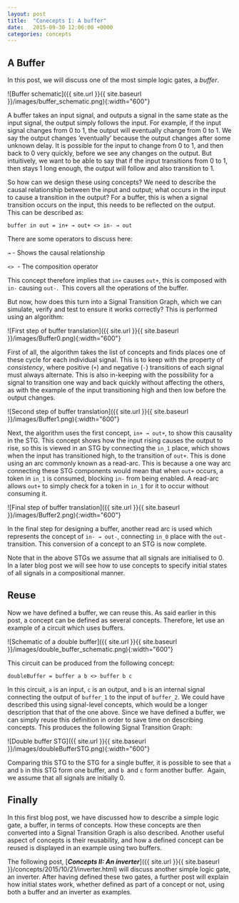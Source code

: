 ```yaml
---
layout: post
title:  "Conecepts I: A buffer"
date:   2015-09-30 12:06:00 +0000
categories: concepts
---
```


A Buffer
--------

In this post, we will discuss one of the most simple logic gates, a *buffer*.

![Buffer schematic]({{ site.url }}{{ site.baseurl }}/images/buffer_schematic.png){:width="600"}

A buffer takes an input signal, and outputs a signal in the same state as the
input signal, the output simply follows the input. For example, if the input
signal changes from 0 to 1, the output will eventually change from 0 to 1. We
say the output changes ‘eventually’ because the output changes after some
unknown delay. It is possible for the input to change from 0 to 1, and then
back to 0 very quickly, before we see any changes on the output. But
intuitively, we want to be able to say that if the input transitions from 0 to
1, then stays 1 long enough, the output will follow and also transition to 1.

So how can we design these using concepts? We need to describe the causal
relationship between the input and output; what occurs in the input to cause a
transition in the output? For a buffer, this is when a signal transition
occurs on the input, this needs to be reflected on the output.  This can be
described as:

<pre><code class="language-haskell">buffer in out = in+ ⇝ out+ <> in- ⇝ out</code></pre>

There are some operators to discuss here:

`⇝` - Shows the causal relationship

`<>`  - The composition operator

This concept therefore implies that `in+` causes `out+`, this is composed
with `in-` causing `out-`.  This covers all the operations of the buffer.

But now, how does this turn into a Signal Transition Graph, which we can
simulate, verify and test to ensure it works correctly? This is performed
using an algorithm:

![First step of buffer translation]({{ site.url }}{{ site.baseurl }}/images/Buffer0.png){:width="600"}

First of all, the algorithm takes the list of concepts and finds places one of
these cycle for each individual signal. This is to keep with the property of
*consistency*, where positive (`+`) and negative (`-`) transitions of each
signal must always alternate. This is also in-keeping with the possibility for
a signal to transition one way and back quickly without affecting the others,
as with the example of the input transitioning high and then low before the
output changes.

![Second step of buffer translation]({{ site.url }}{{ site.baseurl }}/images/Buffer1.png){:width="600"}

Next, the algorithm uses the first concept, `in+ ⇝ out+`, to show this
causality in the STG. This concept shows how the input rising causes the
output to rise, so this is viewed in an STG by connecting the `in_1` place,
which shows when the input has transitioned high, to the transition of
`out+`. This is done using an arc commonly known as a read-arc. This is
because a one way arc connecting these STG components would mean that when
`out+` occurs, a token in `in_1` is consumed, blocking `in-` from being
enabled. A read-arc allows `out+` to simply check for a token in `in_1`
for it to occur without consuming it.

![Final step of buffer translation]({{ site.url }}{{ site.baseurl }}/images/Buffer2.png){:width="600"}

In the final step for designing a buffer, another read arc is used which
represents the concept of `in- ⇝ out-`, connecting `in_0` place with the
`out-` transition. This conversion of a concept to an STG is now complete.

Note that in the above STGs we assume that all signals are initialised to 0. 
In a later blog post we will see how to use concepts to specify initial states
of all signals in a compositional manner.

Reuse
-----

Now we have defined a buffer, we can reuse this. As said earlier in this post,
a concept can be defined as several concepts. Therefore, let use an example of
a circuit which uses buffers.

![Schematic of a double buffer]({{ site.url }}{{ site.baseurl }}/images/double_buffer_schematic.png){:width="600"}

This circuit can be produced from the following concept:

<pre><code class="language-haskell">doubleBuffer = buffer a b <> buffer b c</code></pre>

In this circuit, `a` is an input, `c` is an output, and `b` is an internal
signal connecting the output of `buffer_1` to the input of `buffer_2`. We
could have described this using signal-level concepts, which would be a longer
description that that of the one above. Since we have defined a buffer, we can
simply reuse this definition in order to save time on describing concepts.
This produces the following Signal Transition Graph:

![Double buffer STG]({{ site.url }}{{ site.baseurl }}/images/doubleBufferSTG.png){:width="600"}

Comparing this STG to the STG for a single buffer, it is possible to see that
`a` and `b` in this STG form one buffer, and `b `and `c` form another buffer. 
Again, we assume that all signals are initially 0.

Finally
-------

In this first blog post, we have discussed how to describe a simple logic
gate, a buffer, in terms of concepts. How these concepts are then converted
into a Signal Transition Graph is also described. Another useful aspect of
concepts is their reusability, and how a defined concept can be reused is
displayed in an example using two buffers.

The following post, [***Concepts II: An inverter***]({{ site.url }}{{ site.baseurl }}/concepts/2015/10/21/inverter.html) will discuss another simple
logic gate, an inverter. After having defined these two gates, a further post
will explain how initial states work, whether defined as part of a concept or
not, using both a buffer and an inverter as examples.